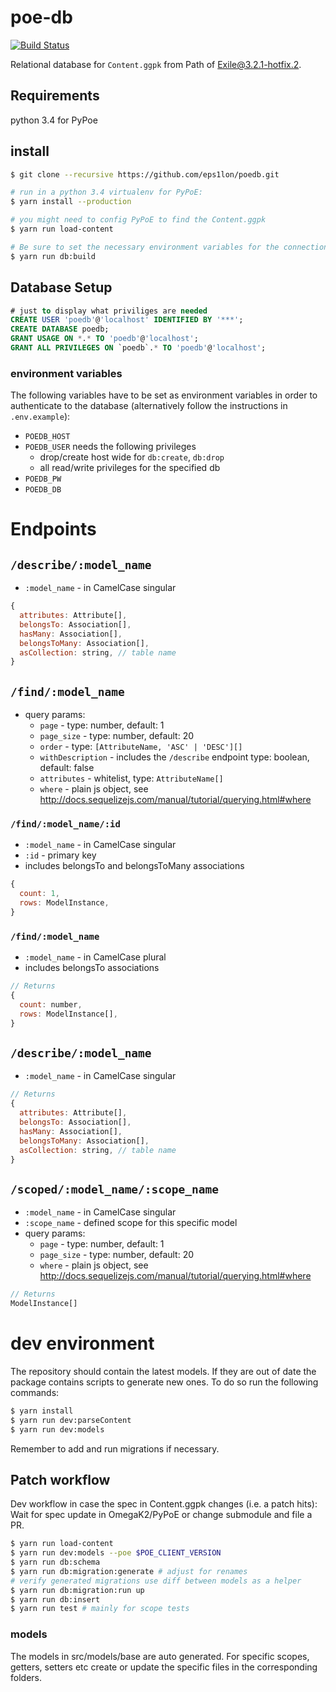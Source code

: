 # poe-db

[![Build Status](https://travis-ci.org/eps1lon/poe-db.svg?branch=master)](https://travis-ci.org/eps1lon/poe-db)

Relational database for `Content.ggpk` from Path of Exile@3.2.1-hotfix.2.

## Requirements

python 3.4 for PyPoe

## install

```bash
$ git clone --recursive https://github.com/eps1lon/poedb.git

# run in a python 3.4 virtualenv for PyPoE:
$ yarn install --production

# you might need to config PyPoE to find the Content.ggpk
$ yarn run load-content

# Be sure to set the necessary environment variables for the connection
$ yarn run db:build
```

## Database Setup

```sql
# just to display what priviliges are needed
CREATE USER 'poedb'@'localhost' IDENTIFIED BY '***';
CREATE DATABASE poedb;
GRANT USAGE ON *.* TO 'poedb'@'localhost';
GRANT ALL PRIVILEGES ON `poedb`.* TO 'poedb'@'localhost';
```

### environment variables

The following variables have to be set as environment variables in order to
authenticate to the database (alternatively follow the instructions in `.env.example`):

* `POEDB_HOST`
* `POEDB_USER` needs the following privileges
  * drop/create host wide for `db:create`, `db:drop`
  * all read/write privileges for the specified db
* `POEDB_PW`
* `POEDB_DB`

# Endpoints

## `/describe/:model_name`

* `:model_name` - in CamelCase singular

```javascript
{
  attributes: Attribute[],
  belongsTo: Association[],
  hasMany: Association[],
  belongsToMany: Association[],
  asCollection: string, // table name
}
```

## `/find/:model_name`

<!-- see src/controller/find -->

* query params:
  * `page` - type: number, default: 1
  * `page_size` - type: number, default: 20
  * `order` - type: `[AttributeName, 'ASC' | 'DESC'][]`
  * `withDescription` - includes the `/describe` endpoint type: boolean, default: false
  * `attributes` - whitelist, type: `AttributeName[]`
  * `where` - plain js object, see http://docs.sequelizejs.com/manual/tutorial/querying.html#where

### `/find/:model_name/:id`

* `:model_name` - in CamelCase singular
* `:id` - primary key
* includes belongsTo and belongsToMany associations

```javascript
{
  count: 1,
  rows: ModelInstance,
}
```

### `/find/:model_name`

* `:model_name` - in CamelCase plural
* includes belongsTo associations

```javascript
// Returns
{
  count: number,
  rows: ModelInstance[],
}
```

## `/describe/:model_name`

* `:model_name` - in CamelCase singular

```javascript
// Returns
{
  attributes: Attribute[],
  belongsTo: Association[],
  hasMany: Association[],
  belongsToMany: Association[],
  asCollection: string, // table name
}
```

## `/scoped/:model_name/:scope_name`

* `:model_name` - in CamelCase singular
* `:scope_name` - defined scope for this specific model
  <!-- see src/controller/find -->
* query params:
  * `page` - type: number, default: 1
  * `page_size` - type: number, default: 20
  * `where` - plain js object, see http://docs.sequelizejs.com/manual/tutorial/querying.html#where

```javascript
// Returns
ModelInstance[]
```

# dev environment

The repository should contain the latest models. If they are out of date
the package contains scripts to generate new ones. To do so run the following
commands:

```bash
$ yarn install
$ yarn run dev:parseContent
$ yarn run dev:models
```

Remember to add and run migrations if necessary.

## Patch workflow

Dev workflow in case the spec in Content.ggpk changes (i.e. a patch hits):
Wait for spec update in OmegaK2/PyPoE or change submodule and file a PR.

```bash
$ yarn run load-content
$ yarn run dev:models --poe $POE_CLIENT_VERSION
$ yarn run db:schema
$ yarn run db:migration:generate # adjust for renames
# verify generated migrations use diff between models as a helper
$ yarn run db:migration:run up
$ yarn run db:insert
$ yarn run test # mainly for scope tests
```

### models

The models in src/models/base are auto generated. For specific scopes,
getters, setters etc create or update the specific files in the corresponding folders.
